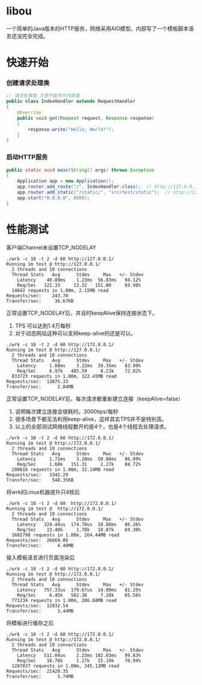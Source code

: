 # libou
一个简单的Java版本的HTTP服务，网络采用AIO模型。内部写了一个模板脚本语言还没完全完成。<br>

# 快速开始
### 创建请求处理类
```java
// 请求处理类 注意不能作为内部类
public class IndexHandler extends RequestHandler
{
    @Override
    public void get(Request request, Response response)
    {
        response.write("Hello, World!");
    }
}
```
### 启动HTTP服务
```java
public static void main(String[] args) throws Exception
{
    Application app = new Application();
    app.router.add_route("/", IndexHandler.class);  // http://127.0.0.1:8080/ => 自动使用IndexHandler处理
    app.router.add_static("/static/", "src/test/static");  // http://127.0.0.1:8080/static/xxx 相关的静态资源请求
    app.start("0.0.0.0", 8080);
}
```

# 性能测试
客户端Channel未设置TCP_NODELAY
```shell
./wrk -c 10 -t 2 -d 60 http://127.0.0.1/
Running 1m test @ http://127.0.0.1/
  2 threads and 10 connections
  Thread Stats   Avg      Stdev     Max   +/- Stdev
    Latency    40.89ms    1.23ms  56.83ms   94.12%
    Req/Sec   122.33     13.32   151.00     69.98%
  14642 requests in 1.00m, 2.15MB read
Requests/sec:    243.70
Transfer/sec:     36.67KB
```
正常设置TCP_NODELAY后，并且时keepAlive保持连接状态下。
1. TPS 可以达到1.4万每秒
2. 对于动态网站这种可以支持keep-alive的还是可以。
```shell
./wrk -c 10 -t 2 -d 60 http://172.0.0.1/
Running 1m test @ http://127.0.0.1/
  2 threads and 10 connections
  Thread Stats   Avg      Stdev     Max   +/- Stdev
    Latency     1.88ms    3.22ms  39.35ms   83.99%
    Req/Sec     6.97k   485.59     8.23k    72.82%
  833723 requests in 1.00m, 122.45MB read
Requests/sec:  13875.33
Transfer/sec:      2.04MB
```
正常设置TCP_NODELAY后，每次请求都重新建立连接（keepAlive=false）<br>
1. 说明每次建立连接会很耗时。3000tips/每秒
2. 很多场景下都无法利用keep-alive，这样其实TPS并不是特别高。
3. 以上的全部测试网络线程数开的是4个，也是4个线程去处理请求。
```shell
./wrk -c 10 -t 2 -d 60 http://172.0.0.1/
Running 1m test @ http://172.0.0.1/
  2 threads and 10 connections
  Thread Stats   Avg      Stdev     Max   +/- Stdev
    Latency     1.71ms    3.20ms  50.08ms   86.89%
    Req/Sec     1.68k   151.31     2.27k    84.72%
  200616 requests in 1.00m, 32.14MB read
Requests/sec:   3342.29
Transfer/sec:    548.35KB
```
将wrk的Linux机器提升只4核后
```shell
./wrk -c 10 -t 2 -d 60  http://172.0.0.1/
Running 1m test @  http://172.0.0.1/
  2 threads and 10 connections
  Thread Stats   Avg      Stdev     Max   +/- Stdev
    Latency   324.44us  174.78us  10.88ms   86.26%
    Req/Sec    13.40k     1.78k   18.87k    69.30%
  1602798 requests in 1.00m, 264.44MB read
Requests/sec:  26669.06
Transfer/sec:      4.40MB
```
接入模板语言进行页面渲染后
```shell
./wrk -c 10 -t 2 -d 60 http://172.0.0.1/
Running 1m test @ http://172.0.0.1/
  2 threads and 10 connections
  Thread Stats   Avg      Stdev     Max   +/- Stdev
    Latency   757.33us  179.67us  14.09ms   82.25%
    Req/Sec     6.45k   562.36     7.28k    65.56%
  771234 requests in 1.00m, 206.68MB read
Requests/sec:  12832.54
Transfer/sec:      3.44MB
```
将模板进行缓存之后
```shell
./wrk -c 10 -t 2 -d 60 http://172.0.0.1/
Running 1m test @ http://172.0.0.1/
  2 threads and 10 connections
  Thread Stats   Avg      Stdev     Max   +/- Stdev
    Latency   511.04us    2.23ms 102.03ms   99.83%
    Req/Sec    10.78k     1.17k   15.19k    70.94%
  1287837 requests in 1.00m, 345.12MB read
Requests/sec:  21428.35
Transfer/sec:      5.74MB
```

